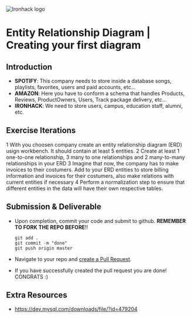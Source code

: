 ![Ironhack logo](https://i.imgur.com/1QgrNNw.png)

# Entity Relationship Diagram | Creating your first diagram

## Introduction

* **SPOTIFY**: This company needs to store inside a database songs, playlists, favorites, users and paid accounts, etc...
* **AMAZON**: Here you have to conform a schema that handles Products, Reviews, ProductOwners, Users, Track package delivery, etc…
* **IRONHACK**: We need to store users, campus, education staff, alumni, etc.

## Exercise Iterations

1 With you choosen company create an entity relationship diagram (ERD) usign workbench. It should contain at least 5 entities.
2 Create at least 1 one-to-one relationship, 3 many to one relationships and 2 many-to-many relationships in your ERD
3 Imagine that now, the company has to make invoices to their costumers. Add to your ERD entities to store billing information and invoices for their costumers, also make relations with current entities if necessary
4 Perform a normalization step to ensure that different entities in the data will have their own respective tables.

## Submission & Deliverable

- Upon completion, commit your code and submit to github. **REMEMBER TO FORK THE REPO BEFORE**!!

  ```
  git add .
  git commit -m "done"
  git push origin master
  ```

- Navigate to your repo and [create a Pull Request](https://help.github.com/articles/creating-a-pull-request/).
- If you have successfully created the pull request you are done!  CONGRATS :)


## Extra Resources
- https://dev.mysql.com/downloads/file/?id=479204
